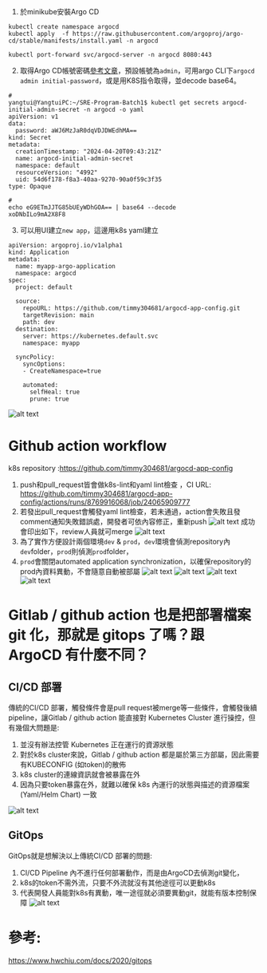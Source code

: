 1. 於minikube安裝Argo CD
```
kubectl create namespace argocd
kubectl apply  -f https://raw.githubusercontent.com/argoproj/argo-cd/stable/manifests/install.yaml -n argocd

kubectl port-forward svc/argocd-server -n argocd 8080:443
```
2. 取得Argo CD帳號密碼[參考文章](https://argo-cd.readthedocs.io/en/stable/getting_started/#4-login-using-the-cli)，預設帳號為`admin`，可用argo CLI下`argocd admin initial-password`，或是用K8S指令取得，並decode base64。
```
#
yangtui@YangtuiPC:~/SRE-Program-Batch1$ kubectl get secrets argocd-initial-admin-secret -n argocd -o yaml
apiVersion: v1
data:
  password: aWJ6MzJaR0dqVDJDWEdhMA==
kind: Secret
metadata:
  creationTimestamp: "2024-04-20T09:43:21Z"
  name: argocd-initial-admin-secret
  namespace: default
  resourceVersion: "4992"
  uid: 54d6f178-f8a3-40aa-9270-90a0f59c3f35
type: Opaque

#
echo eG9ETmJJTG85bUEyWDhGOA== | base64 --decode 
xoDNbILo9mA2X8F8
```

3. 可以用UI建立`new app`，這邊用k8s yaml建立
```
apiVersion: argoproj.io/v1alpha1
kind: Application
metadata:
  name: myapp-argo-application
  namespace: argocd
spec:
  project: default

  source:
    repoURL: https://github.com/timmy304681/argocd-app-config.git
    targetRevision: main
    path: dev
  destination: 
    server: https://kubernetes.default.svc
    namespace: myapp

  syncPolicy:
    syncOptions:
    - CreateNamespace=true

    automated:
      selfHeal: true
      prune: true
```
![alt text](images/image.png)


# Github action workflow

k8s repository :https://github.com/timmy304681/argocd-app-config


1. push和pull_request皆會做k8s-lint和yaml lint檢查 ，CI URL: https://github.com/timmy304681/argocd-app-config/actions/runs/8769916068/job/24065909777
2. 若發出pull_request會觸發yaml lint檢查，若未通過，action會失敗且發comment通知失敗錯誤處，開發者可依內容修正，重新push
![alt text](images/image-2.png)
成功會印出如下，review人員就可merge
![alt text](images/image-3.png)
3. 為了實作方便設計兩個環境`dev` & `prod`，`dev`環境會偵測repository內`dev`folder，`prod`則偵測`prod`folder，
4. `prod`會關閉automated application synchronization，以確保repository的prod內資料異動，不會隨意自動被部屬
![alt text](images/image-4.png)
![alt text](images/image-7.png)
![alt text](images/image-8.png)
![alt text](images/image-9.png)

# Gitlab / github action 也是把部署檔案 git 化，那就是 gitops 了嗎？跟 ArgoCD 有什麼不同？
## CI/CD 部署
傳統的CI/CD 部署，觸發條件會是pull request被merge等一些條件，會觸發後續pipeline，讓Gitlab / github action 能直接對 Kubernetes Cluster 進行操控，但有幾個大問題是:
1. 並沒有辦法控管 Kubernetes 正在運行的資源狀態 
2. 對於k8s cluster來說，Gitlab / github action 都是屬於第三方部屬，因此需要有KUBECONFIG (如token)的散佈
3. k8s cluster的連線資訊就會被暴露在外
4. 因為只要token暴露在外，就難以確保 k8s 內運行的狀態與描述的資源檔案 (Yaml/Helm Chart) 一致

![alt text](images/image-10.png)
## GitOps
GitOps就是想解決以上傳統CI/CD 部署的問題:
1. CI/CD Pipeline 內不進行任何部署動作，而是由ArgoCD去偵測git變化，
2. k8s的token不需外流，只要不外流就沒有其他途徑可以更動k8s
3. 代表開發人員能對k8s有異動，唯一途徑就必須要異動git，就能有版本控制保障
![alt text](images/image-11.png)

# 參考:
https://www.hwchiu.com/docs/2020/gitops